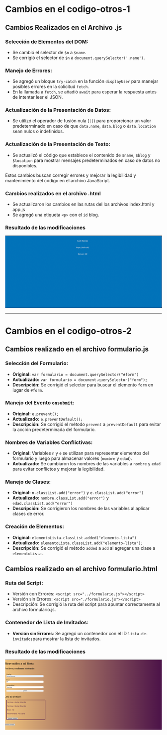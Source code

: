 # Cambios en el codigo-otros-1

## Cambios Realizados en el Archivo .js

### Selección de Elementos del DOM:

- Se cambió el selector de `$n` a `$name`.
- Se corrigió el selector de `$n` a `document.querySelector('.name')`.

### Manejo de Errores:

- Se agregó un bloque `try-catch` en la función `displayUser` para manejar posibles errores en la solicitud `fetch`.
- En la llamada a `fetch`, se añadió `await` para esperar la respuesta antes de intentar leer el JSON.

### Actualización de la Presentación de Datos:

- Se utilizó el operador de fusión nula (`||`) para proporcionar un valor predeterminado en caso de que `data.name`, `data.blog` o `data.location` sean nulos o indefinidos.

### Actualización de la Presentación de Texto:

- Se actualizó el código que establece el contenido de `$name`, `$blog` y `$location` para mostrar mensajes predeterminados en caso de datos no disponibles.

Estos cambios buscan corregir errores y mejorar la legibilidad y mantenimiento del código en el archivo JavaScript.

### Cambios realizados en el archivo .html 

- Se actualizaron los cambios en las rutas del los archivos index.html y app.js 
- Se agregó una etiqueta `<p>` con el `id` blog.  

### Resultado de las modificaciones 

![Resultado_codigo_otros_1](./assets/imagenes/resultado1.png)


--- 

# Cambios en el codigo-otros-2

## Cambios realizado en el archivo formulario.js

### Selección del Formulario:
   - **Original:** `var formulario = document.querySelector("#form")`
   - **Actualizado:** `var formulario = document.querySelector("form");`
   - **Descripción:** Se corrigió el selector para buscar el elemento `form` en lugar de `#form`.

### Manejo del Evento `onsubmit`:
   - **Original:** `e.prevent();`
   - **Actualizado:** `e.preventDefault();`
   - **Descripción:** Se corrigió el método `prevent` a `preventDefault` para evitar la acción predeterminada del formulario.

### Nombres de Variables Conflictivas:
   - **Original:** Variables `n` y `e` se utilizan para representar elementos del formulario y luego para almacenar valores (`nombre` y `edad`).
   - **Actualizado:** Se cambiaron los nombres de las variables a `nombre` y `edad` para evitar conflictos y mejorar la legibilidad.

### Manejo de Clases:
   - **Original:** `n.classList.add("error")` y `e.classList.add("error")`
   - **Actualizado:** `nombre.classList.add("error")` y `edad.classList.add("error")`
   - **Descripción:** Se corrigieron los nombres de las variables al aplicar clases de error.

### Creación de Elementos:
   - **Original:** `elementoLista.classList.added("elemento-lista")`
   - **Actualizado:** `elementoLista.classList.add("elemento-lista");`
   - **Descripción:** Se corrigió el método `added` a `add` al agregar una clase a `elementoLista`.

## Cambios realizado en el archivo formulario.html


### Ruta del Script:

- Versión con Errores: `<script src="../formulario.js"></script>`
- Versión sin Errores: `<script src="./formulario.js"></script>`
- Descripción: Se corrigió la ruta del script para apuntar correctamente al archivo formulario.js.

### Contenedor de Lista de Invitados:

- **Versión sin Errores**: Se agregó un contenedor con el ID `lista-de-invitados`para mostrar la lista de invitados.

### Resultado de las modificaciones 

![Resultado_codigo_otros_1](./assets/imagenes/resultado2.png)
